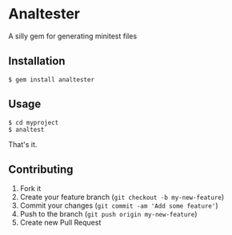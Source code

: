 # Analtester

A silly gem for generating minitest files

## Installation

    $ gem install analtester

## Usage

    $ cd myproject
    $ analtest

That's it.

## Contributing

1. Fork it
2. Create your feature branch (`git checkout -b my-new-feature`)
3. Commit your changes (`git commit -am 'Add some feature'`)
4. Push to the branch (`git push origin my-new-feature`)
5. Create new Pull Request
